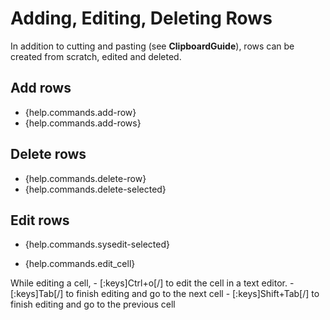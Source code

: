 # Adding, Editing, Deleting Rows

In addition to cutting and pasting (see **ClipboardGuide**), rows can be created from scratch, edited and deleted.

## Add rows

- {help.commands.add-row}
- {help.commands.add-rows}

## Delete rows

- {help.commands.delete-row}
- {help.commands.delete-selected}


## Edit rows

- {help.commands.sysedit-selected}

- {help.commands.edit_cell}

While editing a cell, 
    - [:keys]Ctrl+o[/] to edit the cell in a text editor.
    - [:keys]Tab[/] to finish editing and go to the next cell
    - [:keys]Shift+Tab[/] to finish editing and go to the previous cell

